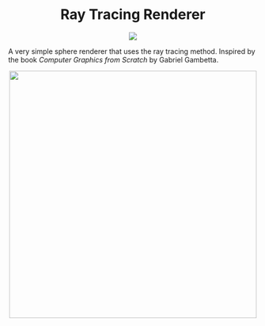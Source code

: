 ﻿<div align="center">
    <h1>Ray Tracing Renderer</h1>
</div>

<p align="center">
    <img src="https://forthebadge.com/images/badges/made-with-c-sharp.svg"></a>
</p>

A very simple sphere renderer that uses the ray tracing method. Inspired by the book *Computer Graphics from Scratch* by Gabriel Gambetta.

<p align="center">
    <img src="https://i.imgur.com/SIJRrYn.png" width=500>
</p>